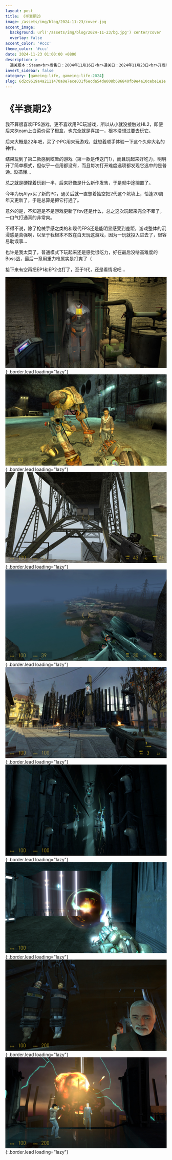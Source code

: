 ```yaml
---
layout: post
title: 《半衰期2》
image: /assets/img/blog/2024-11-23/cover.jpg
accent_image: 
  background: url('/assets/img/blog/2024-11-23/bg.jpg') center/cover
  overlay: false
accent_color: '#ccc'
theme_color: '#ccc'
date: 2024-11-23 01:00:00 +0800
description: >
  通关版本：Steam<br>发售日：2004年11月16日<br>通关日：2024年11月23日<br>开发商：Valve<br>发行商：Valve
invert_sidebar: false
category: [gameing-life, gameing-life-2024]
slug: 6d2c9619a4a2111470a0e7ece031f6ecda54de008b686840fb9e4a10cebe1e1e
---
```


# 《半衰期2》

我不算很喜欢FPS游戏，更不喜欢用PC玩游戏，所以从小就没接触过HL2，即便后来Steam上白菜价买了橙盒，也完全就是喜加一，根本没想过要去玩它。

后来大概是22年吧，买了个PC用来玩游戏，就想着顺手体验一下这个久仰大名的神作。

结果玩到了第二款感到眩晕的游戏（第一款是传送门1），而且玩起来好吃力，明明开了简单模式，但似乎一点用都没有，而且每次打开难度选项都发现它选中的是普通...没搞懂...

总之就是硬撑着玩到一半，后来好像是什么新作发售，于是就中途搁置了。

今年为玩Alyx买了新的PC，通关后就一直想着抽空把2代这个坑填上，恰逢20周年又更新了，于是总算是把它打通了。

意外的是，不知道是不是游戏更新了fov还是什么，总之这次玩起来完全不晕了，一口气打通真的非常爽。

不得不说，除了枪械手感之类的和现代FPS还是能明显感受到差距，游戏整体的沉浸感是真强啊，以至于我根本不敢在白天玩这游戏，因为一玩就投入进去了，很容易耽误事...

也许是我太菜了，普通模式下玩起来还是感觉很吃力，好在最后没啥高难度的Boss战，最后一章用重力枪属实是打爽了（

接下来有空再把EP1和EP2也打了，至于1代，还是看情况吧...

![](/assets/img/blog/2024-11-23/1.jpg){:.border.lead loading="lazy"}
![](/assets/img/blog/2024-11-23/2.jpg){:.border.lead loading="lazy"}
![](/assets/img/blog/2024-11-23/3.jpg){:.border.lead loading="lazy"}
![](/assets/img/blog/2024-11-23/4.jpg){:.border.lead loading="lazy"}
![](/assets/img/blog/2024-11-23/5.jpg){:.border.lead loading="lazy"}
![](/assets/img/blog/2024-11-23/6.jpg){:.border.lead loading="lazy"}
![](/assets/img/blog/2024-11-23/7.jpg){:.border.lead loading="lazy"}
![](/assets/img/blog/2024-11-23/8.jpg){:.border.lead loading="lazy"}
![](/assets/img/blog/2024-11-23/9.jpg){:.border.lead loading="lazy"}